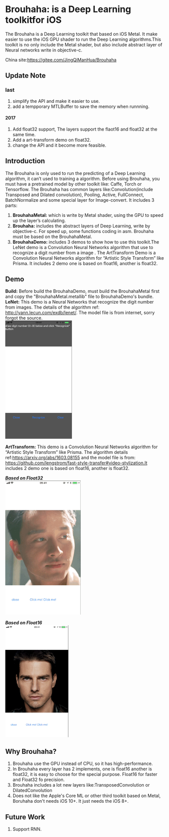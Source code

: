 # Brouhaha: is a Deep Learning toolkitfor iOS

The Brouhaha is a Deep Learning toolkit that based on iOS Metal. It make easier to use the iOS GPU shader to run the Deep Learning algorithms.This toolkit is no only include the Metal shader, but also include abstract layer of Neural networks write in objective-c. 

China site:https://gitee.com/JingQiManHua/Brouhaha

## Update Note
### last
1. simplify the API and make it easier to use.
2. add a tempporary MTLBuffer to save the memory when runnning.

#### 2017
1. Add float32 support, The layers support the flaot16 and float32 at the same time.
2. Add a art-transform demo on float32.
3. change the API and it become more feasible.

## Introduction
The Brouhaha is only used to run the predicting of a Deep Learning algorithm, it can’t used to training a algorithm. Before using Brouhaha, you must have a pretrained model by other toolkit like: Caffe, Torch or Tensorflow.
The Brouhaha has common layers like:Convolution(include Transposed and Dilated convolution), Pooling, Active, FullConnect, BatchNormalize and some special layer for Image-convert. It includes 3 parts:
1. **BrouhahaMetal:** which is write by Metal shader, using the GPU to speed up the layer’s calculating.
2. **Brouhaha:** includes the abstract layers of Deep Learning, write by objective-c. For speed up, some functions coding in asm. Brouhaha must be based on the BrouhahaMetal.
3. **BrouhahaDemo:** includes 3 demos to show how to use this toolkit.The LeNet demo is a Convolution Neural Networks algorithm that use to recognize a digit number from a image . The ArtTransform Demo is a Convolution Neural Networks algorithm for “Artistic Style Transform” like Prisma. It includes 2 demo one is based on float16, another is float32.

## Demo
**Build:** Before build the BrouhahaDemo, must build the BrouhahaMetal first and copy the "BrouhahaMetal.metallib" file to BrouhahaDemo's bundle.
<br>
**LeNet:** This demo is a Neural Networks that recognize the digit number from images. The details of the algorithm ref: http://yann.lecun.com/exdb/lenet/. The model file is from internet, sorry forgot the source.
<br>
![](Images/lenet.gif)

**ArtTransform:** This demo is a Convolution Neural Networks algorithm for “Artistic Style Transform” like Prisma. The algorithm details ref:https://arxiv.org/abs/1603.08155 and the model file is from: https://github.com/lengstrom/fast-style-transfer#video-stylization.It includes 2 demo one is based on float16, another is float32.
<br>

***Based on Float32***<br>
![](Images/art1.gif)
<br>

***Based on Float16***<br>
![](Images/art2.gif)

## Why Brouhaha?
1. Brouhaha use the GPU instead of CPU, so it has high-performance.
2. In Brouhaha every layer has 2 implements, one is float16 another is float32, it is easy to choose for the special purpose. Float16 for faster and Float32 fo precision.
3. Brouhaha includes a lot new layers like:TransposedConvolution or DilatedConvolution
4. Does not like the Apple's Core ML or other third toolkit based on Metal, Boruhaha don't needs iOS 10+. It just needs the iOS 8+.

## Future Work
1. Support RNN.
